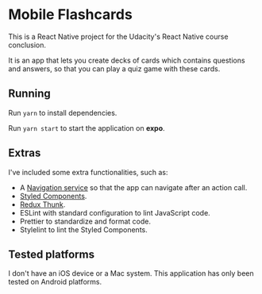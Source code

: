 # Mobile Flashcards

This is a React Native project for the Udacity's React Native course conclusion.

It is an app that lets you create decks of cards which contains questions and answers, so that you can play a quiz game with these cards.

## Running

Run `yarn` to install dependencies.

Run `yarn start` to start the application on **expo**.

## Extras

I've included some extra functionalities, such as:

- A [Navigation service](/services/NavigationService.js) so that the app can navigate after an action call.
- [Styled Components](https://www.styled-components.com/).
- [Redux Thunk](https://github.com/reduxjs/redux-thunk/).
- ESLint with standard configuration to lint JavaScript code.
- Prettier to standardize and format code.
- Stylelint to lint the Styled Components.

## Tested platforms

I don't have an iOS device or a Mac system. This application has only been tested on Android platforms.
